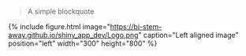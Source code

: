 > A simple blockquote

{% include figure.html image="https://bi-stem-away.github.io/shiny_app_dev/Logo.png" caption="Left aligned image" position="left" width="300" height="800" %}


